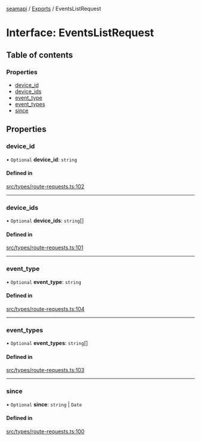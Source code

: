 [seamapi](../README.md) / [Exports](../modules.md) / EventsListRequest

# Interface: EventsListRequest

## Table of contents

### Properties

- [device\_id](EventsListRequest.md#device_id)
- [device\_ids](EventsListRequest.md#device_ids)
- [event\_type](EventsListRequest.md#event_type)
- [event\_types](EventsListRequest.md#event_types)
- [since](EventsListRequest.md#since)

## Properties

### device\_id

• `Optional` **device\_id**: `string`

#### Defined in

[src/types/route-requests.ts:102](https://github.com/seamapi/javascript/blob/main/src/types/route-requests.ts#L102)

___

### device\_ids

• `Optional` **device\_ids**: `string`[]

#### Defined in

[src/types/route-requests.ts:101](https://github.com/seamapi/javascript/blob/main/src/types/route-requests.ts#L101)

___

### event\_type

• `Optional` **event\_type**: `string`

#### Defined in

[src/types/route-requests.ts:104](https://github.com/seamapi/javascript/blob/main/src/types/route-requests.ts#L104)

___

### event\_types

• `Optional` **event\_types**: `string`[]

#### Defined in

[src/types/route-requests.ts:103](https://github.com/seamapi/javascript/blob/main/src/types/route-requests.ts#L103)

___

### since

• `Optional` **since**: `string` \| `Date`

#### Defined in

[src/types/route-requests.ts:100](https://github.com/seamapi/javascript/blob/main/src/types/route-requests.ts#L100)
